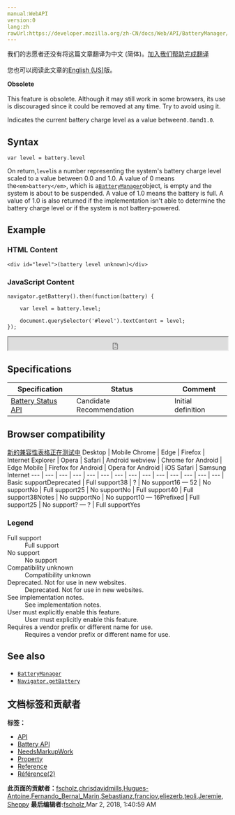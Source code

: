 ```yaml
---
manual:WebAPI
version:0
lang:zh
rawUrl:https://developer.mozilla.org/zh-CN/docs/Web/API/BatteryManager/level
---
```




<bdi>我们的志愿者还没有将这篇文章翻译为<bdi>中文 (简体)</bdi>。[加入我们帮助完成翻译](%23177 "")<br></br>您也可以阅读此文章的[English (US)](%14214 "")版。</bdi>






**Obsolete**<br></br>This feature is obsolete. Although it may still work in some browsers, its use is discouraged since it could be removed at any time. Try to avoid using it.





Indicates the current battery charge level as a value between`0.0`and`1.0`.


## Syntax<a name="Syntax"></a>

```
var level = battery.level
```


On return,`level`is a number representing the system&#39;s battery charge level scaled to a value between 0.0 and 1.0. A value of 0 means the`<em>battery</em>`, which is a[`BatteryManager`](%14210 "The BatteryManager interface provides ways to get information about the system's battery charge level.")object, is empty and the system is about to be suspended. A value of 1.0 means the battery is full. A value of 1.0 is also returned if the implementation isn&#39;t able to determine the battery charge level or if the system is not battery-powered.


## Example<a name="Example"></a>

### HTML Content<a name="HTML_Content"></a>

```
<div id="level">(battery level unknown)</div>

```

### JavaScript Content<a name="JavaScript_Content"></a>

```
navigator.getBattery().then(function(battery) {
       
    var level = battery.level;

    document.querySelector('#level').textContent = level;
}); 

```


<iframe src='https://mdn.mozillademos.org/en-US/docs/Web/API/BatteryManager/level$samples/Example?revision=1363429' width='100%' height='30'></iframe>



## Specifications<a name="Specifications"></a>
Specification | Status | Comment 
 ---  |  ---  |  ---  | 
[Battery Status API](%4096 "The 'Battery Status API' specification") | Candidate Recommendation | Initial definition 


## Browser compatibility<a name="Browser_compatibility"></a>
[新的兼容性表格正在测试中<i></i>](%3360 "")
<abbr>Desktop<i></i></abbr> | <abbr>Mobile<i></i></abbr> 
<abbr>Chrome<i></i></abbr> | <abbr>Edge<i></i></abbr> | <abbr>Firefox<i></i></abbr> | <abbr>Internet Explorer<i></i></abbr> | <abbr>Opera<i></i></abbr> | <abbr>Safari<i></i></abbr> | <abbr>Android webview<i></i></abbr> | <abbr>Chrome for Android<i></i></abbr> | <abbr>Edge Mobile<i></i></abbr> | <abbr>Firefox for Android<i></i></abbr> | <abbr>Opera for Android<i></i></abbr> | <abbr>iOS Safari<i></i></abbr> | <abbr>Samsung Internet<i></i></abbr> 
 ---  |  ---  |  ---  |  ---  |  ---  |  ---  |  ---  |  ---  |  ---  |  ---  |  ---  |  ---  |  ---  |  ---  | 
Basic support<abbr>Deprecated<i></i></abbr> | <abbr>Full support</abbr>38 | <abbr>?</abbr> | <abbr>No support</abbr>16 — 52 | <abbr>No support</abbr>No | <abbr>Full support</abbr>25 | <abbr>No support</abbr>No | <abbr>Full support</abbr>40 | <abbr>Full support</abbr>38<abbr>Notes<i></i></abbr> | <abbr>No support</abbr>No | <abbr>No support</abbr>10 — 16<abbr>Prefixed<i></i></abbr> | <abbr>Full support</abbr>25 | <abbr>No support</abbr>? — ? | <abbr>Full support</abbr>Yes 


### Legend<a name="Legend"></a>
<dl><dt id=''><abbr>Full support</abbr></dt><dd>Full support</dd><dt id=''><abbr>No support</abbr></dt><dd>No support</dd><dt id=''><abbr>Compatibility unknown</abbr></dt><dd>Compatibility unknown</dd><dt id=''><abbr>Deprecated. Not for use in new websites.<i></i></abbr></dt><dd>Deprecated. Not for use in new websites.</dd><dt id=''><abbr>See implementation notes.<i></i></abbr></dt><dd>See implementation notes.</dd><dt id=''><abbr>User must explicitly enable this feature.<i></i></abbr></dt><dd>User must explicitly enable this feature.</dd><dt id=''><abbr>Requires a vendor prefix or different name for use.<i></i></abbr></dt><dd>Requires a vendor prefix or different name for use.</dd></dl>

## See also<a name="See_also"></a>

* [`BatteryManager`](%14210 "The BatteryManager interface provides ways to get information about the system's battery charge level.")
* [`Navigator.getBattery`](%23171 "The getBattery() method provides information about the system's battery, returns a battery promise, which is resolved in a BatteryManager object providing also some new events you can handle to monitor the battery status.. This implements the Battery Status API; see that documentation for additional details, a guide to using the API, and sample code.")



## 文档标签和贡献者
**标签：**
* [API](%50 "")
* [Battery API](%23172 "")
* [NeedsMarkupWork](%6810 "")
* [Property](%14490 "")
* [Reference](%3381 "")
* [Référence(2)](%3892 "")

**此页面的贡献者：**[fscholz](%60 ""),[chrisdavidmills](%3495 ""),[Hugues-Antoine](%23173 ""),[Fernando_Bernal_Marin](%23174 ""),[Sebastianz](%4468 ""),[franciov](%23175 ""),[eliezerb](%23178 ""),[teoli](%160 ""),[Jeremie](%4470 ""),[Sheppy](%405 "")
**最后编辑者:**[fscholz](%60 ""),<time>Mar 2, 2018, 1:40:59 AM</time>


